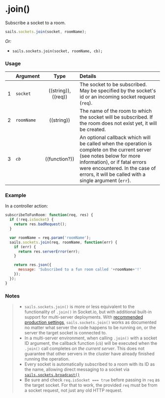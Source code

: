 # .join()

Subscribe a socket to a room.

```js
sails.sockets.join(socket, roomName);
```

_Or:_
+ `sails.sockets.join(socket, roomName, cb);`


### Usage

|   | Argument   | Type        | Details |
|---|------------|:-----------:|:--------|
| 1 | `socket`   | ((string)), ((req)) | The socket to be subscribed.  May be specified by the socket's id or an incoming socket request (`req`).
| 2 | `roomName` | ((string))  | The name of the room to which the socket will be subscribed.  If the room does not exist yet, it will be created.
| 3 | _`cb`_       | ((function?))| An optional callback which will be called when the operation is complete on the current server (see notes below for more information), or if fatal errors were encountered.  In the case of errors, it will be called with a single argument (`err`).


### Example

In a controller action:

```javascript
subscribeToFunRoom: function(req, res) {
  if (!req.isSocket) {
    return res.badRequest();
  }

  var roomName = req.param('roomName');
  sails.sockets.join(req, roomName, function(err) {
    if (err) {
      return res.serverError(err);
    }

    return res.json({
      message: 'Subscribed to a fun room called '+roomName+'!'
    });
  });
}
```

### Notes
> + `sails.sockets.join()` is more or less equivalent to the functionality of `.join()` in Socket.io, but with additional built-in support for multi-server deployments.  With [recommended production settings](http://sailsjs.com/documentation/concepts/deployment/scaling), `sails.sockets.join()` works as documented no matter what server the code happens to be running on, or the server the target socket is connected to.
> + In a multi-server environment, when calling `.join()` with a socket ID argument, the callback function (`cb`) will be executed when the `.join()` call completes _on the current server_.  This does not guarantee that other servers in the cluster have already finished running the operation.
> + Every socket is automatically subscribed to a room with its ID as the name, allowing direct messaging to a socket via [`sails.sockets.broadcast()`](http://sailsjs.com/documentation/reference/web-sockets/sails-sockets/sails-sockets-broadcast)
> + Be sure and check `req.isSocket === true` before passing in `req` as the target socket.  For that to work, the provided `req` must be from a socket request, not just any old HTTP request.


<docmeta name="displayName" value=".join()">
<docmeta name="pageType" value="method">
